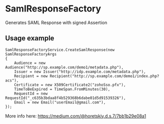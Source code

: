 # SamlResponseFactory
Generates SAML Response with signed Assertion

## Usage example
```
SamlResponseFactoryService.CreateSamlResponse(new SamlResponseFactoryArgs
{
    Audience = new Audience("http://sp.example.com/demo1/metadata.php"),
    Issuer = new Issuer("http://idp.example.com/metadata.php"),
    Recipient = new Recipient("http://sp.example.com/demo1/index.php?acs"),
    Certificate = new X509Certificate2("zohoSso.pfx"),
    TimeToBeExpired = TimeSpan.FromMinutes(30),
    RequestId = new RequestId("_c635b3bdaa8f4b529368b6dabe01d5d91539326"),
    Email = new Email("userEmail@gmail.com"),
});
```
More info here: https://medium.com/@horetskiy.d.s.7/7bb1b29e08a1
